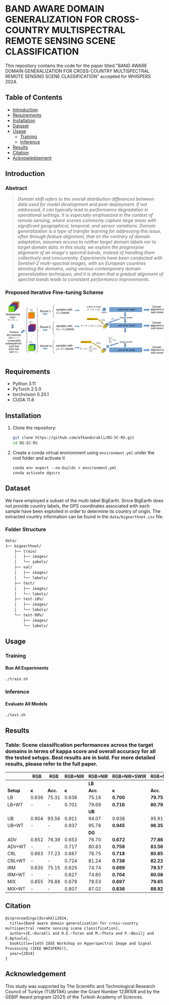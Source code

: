# BAND AWARE DOMAIN GENERALIZATION FOR CROSS-COUNTRY MULTISPECTRAL REMOTE SENSING SCENE CLASSIFICATION
This repository contains the code for the paper titled "BAND AWARE DOMAIN GENERALIZATION FOR CROSS-COUNTRY MULTISPECTRAL REMOTE SENSING SCENE CLASSIFICATION" accepted for WHISPERS 2024.

## Table of Contents
- [Introduction](#introduction)
- [Requirements](#requirements)
- [Installation](#installation)
- [Dataset](#dataset)
- [Usage](#usage)
  - [Training](#training)
  - [Inference](#inference)
- [Results](#results)
- [Citation](#citation)
- [Acknowledgement](#acknowledgement)

## Introduction

### **Abstract** 
> *Domain shift refers to the overall distribution differences between data used for model development and post-deployment. If not addressed, it can typically lead to performance degradation in operational settings. It is especially emphasized in the context of remote sensing, where scenes commonly capture large areas with significant geographical, temporal, and sensor variations. Domain generalization is a type of transfer learning for addressing this issue, often through feature alignment, that on the contrary of domain adaptation, assumes access to neither target domain labels nor to target domain data. In this study, we explore the progressive alignment of an image's spectral bands, instead of handling them collectively and concurrently. Experiments have been conducted with Sentinel-2 multi-spectral images, with six European countries denoting the domains, using various contemporary domain generalization techniques, and it is shown that a gradual alignment of spectral bands leads to consistent performance improvements.*

### **Proposed Iterative Fine-tuning Scheme** 

![Overview](/images/design.png)

## Requirements
- Python 3.11
- PyTorch 2.5.0
- torchvision 0.20.1
- CUDA 11.8


## Installation
1. Clone the repository:
   ```bash
   git clone https://github.com/efkandurakli/DG-SC-RS.git
   cd DG-SC-RS
   ```
   
2. Create a conda virtual environment using `environment.yml` under the root folder and activate it
   ```
   conda env export --no-builds > environment.yml
   conda activate dgscrs
   ```

## Dataset

We have employed a subset of the multi-label BigEarth. Since BigEarth does not provide country labels, the GPS coordinates associated with each sample have been exploited in order to determine its country of origin. The extracted country information can be found in the `data/bigearthnet.csv` file.

### Folder Structure

```md
data/
├── bigearthnet/
    ├── train/
    │   ├── images/
    │   └── şabels/
    ├── val/
    │   ├── images/
    │   └── labels/
    ├── test/
    │   ├── images/
    │   └── labels/
    ├── test-10%/
    │   ├── images/
    │   └── labels/
    └── test-90%/
        ├── images/
        └── labels/
```

## Usage

### Training

#### Run All Experiments
```
./train.sh
```
### Inference

#### Evaluate All Models
```
./test.sh
```

## Results

### Table: Scene classification performances across the target domains in terms of kappa score and overall accuracy for all the tested setups. Best results are in bold. For more detailed results, please refer to the full paper.

|            | RGB                   | RGB      | RGB+NIR                   | RGB+NIR  | RGB+NIR+SWIR          | RGB+NIR+SWIR |
|------------|-----------------------|----------|---------------------------|----------|-----------------------|--------------|
|            |                       |          |                           |  **LB**  |                       |              |
| **Setup**  | $\boldsymbol{\kappa}$ | **Acc.** | $\boldsymbol{\kappa}$     | **Acc.** | $\boldsymbol{\kappa}$ | **Acc.**     |
| LB         | 0.636                 | 75.31    | 0.638                     | 75.18    | **0.700**             | **79.75**    |
| LB+WT      | -                     | -        | 0.701                     | 79.69    | **0.716**             | **80.79**    |
|            |                       |          |                           |  **UB**  |                       |              |
| UB         | 0.904                 | 93.56    | 0.911                     | 94.07    | 0.938                 | 95.91        |
| UB+WT      | -                     | -        | 0.937                     | 95.78    | **0.945**             | **96.35**    |
|            |                       |          |                           |  **DG**  |                       |              |
| ADV        | 0.652                 | 76.39    | 0.653                     | 76.70    | **0.672**             | **77.86**    |
| ADV+WT     | -                     | -        | 0.717                     | 80.83    | **0.758**             | **83.56**    |
| CRL        | 0.663                 | 77.23    | 0.687                     | 78.75    | **0.718**             | **80.85**    |
| CRL+WT     | -                     | -        | 0.724                     | 81.24    | **0.738**             | **82.22**    |
| IRM        | 0.630                 | 75.15    | 0.625                     | 74.74    | **0.699**             | **79.57**    |
| IRM+WT     | -                     | -        | 0.627                     | 74.80    | **0.704**             | **80.08**    |
| MIX        | 0.655                 | 76.88    | 0.679                     | 78.53    | **0.697**             | **79.65**    |
| MIX+WT     | -                     | -        | 0.807                     | 87.02    | **0.836**             | **88.92**    |


## Citation
```
@inproceedings{durakkli2024,
  title={Band aware domain generalization for cross-country multispectral remote sensing scene classification},
  author={E.~Durakli and D.E.~Turan and M.~Thota and P.~Bosilj and E.Aptoula},
  booktitle={14th IEEE Workshop on Hyperspectral Image and Signal Processing (IEEE WHISPERS)},
  year={2024}
}
```

## Acknowledgement

This study was supported by The Scientific and Technological Research Council of Turkiye (TUBITAK) under the Grant Number 123R108 and by the GEBIP Award program (2021) of the Turkish Academy of Sciences.
  

